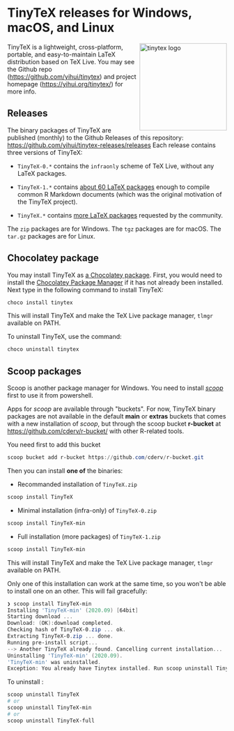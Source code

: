 # TinyTeX releases for Windows, macOS, and Linux

<a href="https://yihui.org/tinytex/"><img src="https://yihui.org/images/logo-tinytex.png" alt="tinytex logo" align="right" width="200px" /></a>

TinyTeX is a lightweight, cross-platform, portable, and easy-to-maintain LaTeX distribution based on TeX Live. You may see the Github repo (https://github.com/yihui/tinytex) and project homepage (https://yihui.org/tinytex/) for more info.

## Releases

The binary packages of TinyTeX are published (monthly) to the Github Releases of this repository: https://github.com/yihui/tinytex-releases/releases Each release contains three versions of TinyTeX:

- `TinyTeX-0.*` contains the `infraonly` scheme of TeX Live, without any LaTeX packages.

- `TinyTeX-1.*` contains [about 60 LaTeX packages](https://github.com/yihui/tinytex/blob/master/tools/pkgs-custom.txt) enough to compile common R Markdown documents (which was the original motivation of the TinyTeX project).

- `TinyTeX.*` contains [more LaTeX packages](https://github.com/yihui/tinytex/blob/master/tools/pkgs-yihui.txt) requested by the community.

The `zip` packages are for Windows. The `tgz` packages are for macOS. The `tar.gz` packages are for Linux.

## Chocolatey package

You may install TinyTeX as [a Chocolatey package](https://chocolatey.org/packages/tinytex). First, you would need to install the [Chocolatey Package Manager](https://chocolatey.org/install) if it has not already been installed. Next type in the following command to install TinyTeX:

```powershell
choco install tinytex
```

This will install TinyTeX and make the TeX Live package manager, `tlmgr` available on PATH.

To uninstall TinyTeX, use the command:

```powershell
choco uninstall tinytex
```

## Scoop packages

Scoop is another package manager for Windows. You need to install [_scoop_](https://scoop-docs.now.sh/docs/getting-started/Quick-Start.html) first to use it from powershell.

Apps for _scoop_ are available through "buckets". For now, TinyTeX binary packages are not available in the default **main** or **extras** buckets that comes with a new installation of _scoop_, but through the scoop bucket **r-bucket** at https://github.com/cderv/r-bucket/ with other R-related tools.

You need first to add this bucket
```powershell 
scoop bucket add r-bucket https://github.com/cderv/r-bucket.git
```

Then you can install **one of** the binaries: 

* Recommanded installation of `TinyTeX.zip`
```powershell
scoop install TinyTeX
```

* Minimal installation (infra-only) of `TinyTeX-0.zip`
```powershell
scoop install TinyTeX-min
```

* Full installation (more packages) of `TinyTeX-1.zip`
```powershell
scoop install TinyTeX-min
```

This will install TinyTeX and make the TeX Live package manager, `tlmgr` available on PATH.

Only one of this installation can work at the same time, so you won't be able to install one on an other. This will fail gracefully:

```powershell
❯ scoop install TinyTeX-min
Installing 'TinyTeX-min' (2020.09) [64bit]
Starting download ...
Download: (OK):download completed.
Checking hash of TinyTeX-0.zip ... ok.
Extracting TinyTeX-0.zip ... done.
Running pre-install script...
--> Another TinyTeX already found. Cancelling current installation...
Uninstalling 'TinyTeX-min' (2020.09).
'TinyTeX-min' was uninstalled.
Exception: You already have Tinytex installed. Run scoop uninstall Tinytex if you want to use TinyTeX-min.
```

To uninstall :
```powershell
scoop uninstall TinyTeX
# or 
scoop uninstall TinyTeX-min
# or 
scoop uninstall TinyTeX-full
```